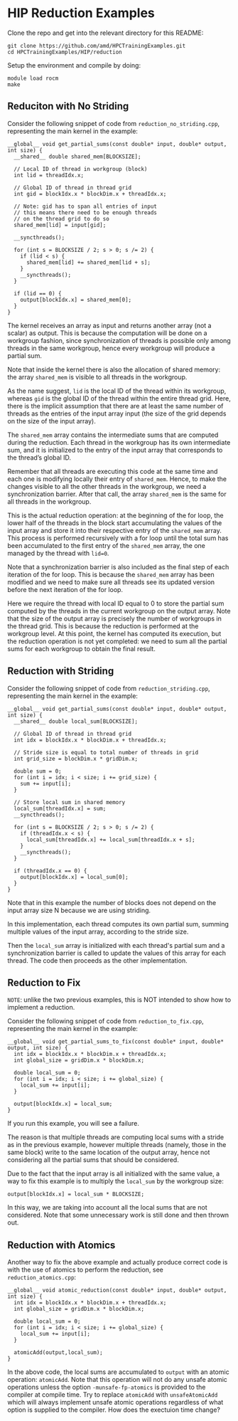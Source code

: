 # HIP Reduction Examples

Clone the repo and get into the relevant directory for this README:

```
git clone https://github.com/amd/HPCTrainingExamples.git
cd HPCTrainingExamples/HIP/reduction
```

Setup the environment and compile by doing:

```
module load rocm
make
```

## Reduciton with No Striding

Consider the following snippet of code from `reduction_no_striding.cpp`, representing the main kernel in the example:

```
__global__ void get_partial_sums(const double* input, double* output, int size) {
  __shared__ double shared_mem[BLOCKSIZE];

  // Local ID of thread in workgroup (block)
  int lid = threadIdx.x;

  // Global ID of thread in thread grid
  int gid = blockIdx.x * blockDim.x + threadIdx.x;

  // Note: gid has to span all entries of input
  // this means there need to be enough threads
  // on the thread grid to do so
  shared_mem[lid] = input[gid];

  __syncthreads();

  for (int s = BLOCKSIZE / 2; s > 0; s /= 2) {
    if (lid < s) {
      shared_mem[lid] += shared_mem[lid + s];
    }
    __syncthreads();
  }

  if (lid == 0) {
    output[blockIdx.x] = shared_mem[0];
  }
}
```

The kernel receives an array as input and returns another array (not a scalar) as output. This is because the computation will be done on a workgroup fashion, since synchronization of threads is possible only among threads in the same workgroup, hence every workgroup will produce a partial sum.

Note that inside the kernel there is also the allocation of shared memory: the array `shared_mem` is visible to all threads in the workgroup. 

As the name suggest, `lid` is the local ID of the thread within its workgroup, whereas `gid` is the global ID of the thread within the entire thread grid. Here, there is the implicit assumption that there are at least the same number of threads as the entries of the input array input (the size of the grid depends on the size of the input array).

The `shared_mem` array contains the intermediate sums that are computed during the reduction. Each thread in the workgroup has its own intermediate sum, and it is initialized to the entry of the input array that corresponds to the thread’s global ID.

Remember that all threads are executing this code at the same time and each one is modifying locally their entry of `shared_mem`. Hence, to make the changes visible to all the other threads in the workgroup, we need a synchronization barrier. After that call, the array `shared_mem` is the same for all threads in the workgroup. 

This is the actual reduction operation: at the beginning of the for loop, the lower half of the threads in the block start accumulating the values of the input array and store it into their respective entry of the `shared_mem` array. This process is performed recursively with a for loop until the total sum has been accumulated to the first entry of the `shared_mem` array, the one managed by the thread with `lid=0`.

Note that a synchronization barrier is also included as the final step of each iteration of the for loop. This is because the `shared_mem` array has been modified and we need to make sure all threads see its updated version before the next iteration of the for loop.

Here we require the thread with local ID equal to 0 to store the partial sum computed by the threads in the current workgroup on the output array.
Note that the size of the output array is precisely the number of workgroups in the thread grid. This is because the reduction is performed at the workgroup level. At this point, the kernel has computed its execution, but the reduction operation is not yet completed: we need to sum all the partial sums for each workgroup to obtain the final result. 

## Reduction with Striding

Consider the following snippet of code from `reduction_striding.cpp`, representing the main kernel in the example:

```
__global__ void get_partial_sums(const double* input, double* output, int size) {
  __shared__ double local_sum[BLOCKSIZE];

  // Global ID of thread in thread grid
  int idx = blockIdx.x * blockDim.x + threadIdx.x;

  // Stride size is equal to total number of threads in grid
  int grid_size = blockDim.x * gridDim.x;

  double sum = 0;
  for (int i = idx; i < size; i += grid_size) {
    sum += input[i];
  }

  // Store local sum in shared memory
  local_sum[threadIdx.x] = sum;
  __syncthreads();

  for (int s = BLOCKSIZE / 2; s > 0; s /= 2) {
    if (threadIdx.x < s) {
      local_sum[threadIdx.x] += local_sum[threadIdx.x + s];
    }
    __syncthreads();
  }

  if (threadIdx.x == 0) {
    output[blockIdx.x] = local_sum[0];
  }
}

```

Note that in this example the number of blocks does not depend on the input array size N because we are using striding.

In this implementation, each thread computes its own partial sum, summing multiple values of the input array, according to the stride size.

Then the `local_sum` array is initialized with each thread's partial sum and a synchronization barrier is called to update the values of this array for each thread. The code then proceeds as the other implementation.
 
## Reduction to Fix

``NOTE``: unlike the two previous examples, this is NOT intended to show how to implement a reduction. 

Consider the following snippet of code from `reduction_to_fix.cpp`, representing the main kernel in the example:

```
__global__ void get_partial_sums_to_fix(const double* input, double* output, int size) {
  int idx = blockIdx.x * blockDim.x + threadIdx.x;
  int global_size = gridDim.x * blockDim.x;

  double local_sum = 0;
  for (int i = idx; i < size; i += global_size) {
    local_sum += input[i];
  }

  output[blockIdx.x] = local_sum;
}
```

If you run this example, you will see a failure. 

The reason is that multiple threads are computing local sums with a stride as in the previous example, however multiple threads (namely, those in the same block) write to the same location of the output array, hence not considering all the partial sums that should be considered.

Due to the fact that the input array is all initialized with the same value, a way to fix this example is to multiply the `local_sum` by the workgroup size:

```
output[blockIdx.x] = local_sum * BLOCKSIZE;
```
In this way, we are taking into account all the local sums that are not considered. Note that some unnecessary work is still done and then thrown out.

## Reduction with Atomics

Another way to fix the above example and actually produce correct code is with the use of atomics to perform the reduction, see `reduction_atomics.cpp`:

```
__global__ void atomic_reduction(const double* input, double* output, int size) {
  int idx = blockIdx.x * blockDim.x + threadIdx.x;
  int global_size = gridDim.x * blockDim.x;

  double local_sum = 0;
  for (int i = idx; i < size; i += global_size) {
    local_sum += input[i];
  }

  atomicAdd(output,local_sum);
}
```

In the above code, the local sums are accumulated to `output` with an atomic operation: `atomicAdd`. Note that this operation will not do any unsafe atomic operations unless the option `-munsafe-fp-atomics` is provided to the compiler at compile time. Try to replace `atomicAdd` with `unsafeAtomicAdd` which will always implement unsafe atomic operations regardless of what option is supplied to the compiler. How does the exectuion time change? 
